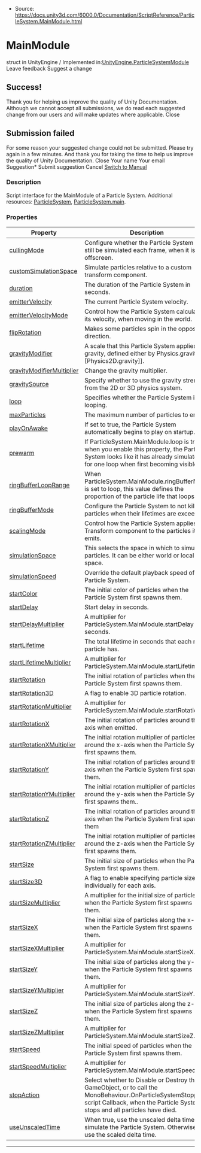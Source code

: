 * Source: https://docs.unity3d.com/6000.0/Documentation/ScriptReference/ParticleSystem.MainModule.html

# MainModule
struct in UnityEngine
/
Implemented in:[UnityEngine.ParticleSystemModule](https://docs.unity3d.com/6000.0/Documentation/ScriptReference/UnityEngine.ParticleSystemModule.html)
Leave feedback
Suggest a change
## Success!
Thank you for helping us improve the quality of Unity Documentation. Although we cannot accept all submissions, we do read each suggested change from our users and will make updates where applicable.
Close
## Submission failed
For some reason your suggested change could not be submitted. Please <a>try again</a> in a few minutes. And thank you for taking the time to help us improve the quality of Unity Documentation.
Close
Your name Your email Suggestion* Submit suggestion
Cancel
[Switch to Manual](https://docs.unity3d.com/6000.0/Documentation/Manual/class-ParticleSystem.html "Go to ParticleSystem Component in the Manual")
### Description
Script interface for the MainModule of a Particle System.
Additional resources: [ParticleSystem](https://docs.unity3d.com/6000.0/Documentation/ScriptReference/ParticleSystem.html), [ParticleSystem.main](https://docs.unity3d.com/6000.0/Documentation/ScriptReference/ParticleSystem-main.html).
### Properties
Property | Description  
---|---  
[cullingMode](https://docs.unity3d.com/6000.0/Documentation/ScriptReference/ParticleSystem.MainModule-cullingMode.html) | Configure whether the Particle System will still be simulated each frame, when it is offscreen.  
[customSimulationSpace](https://docs.unity3d.com/6000.0/Documentation/ScriptReference/ParticleSystem.MainModule-customSimulationSpace.html) | Simulate particles relative to a custom transform component.  
[duration](https://docs.unity3d.com/6000.0/Documentation/ScriptReference/ParticleSystem.MainModule-duration.html) | The duration of the Particle System in seconds.  
[emitterVelocity](https://docs.unity3d.com/6000.0/Documentation/ScriptReference/ParticleSystem.MainModule-emitterVelocity.html) | The current Particle System velocity.  
[emitterVelocityMode](https://docs.unity3d.com/6000.0/Documentation/ScriptReference/ParticleSystem.MainModule-emitterVelocityMode.html) | Control how the Particle System calculates its velocity, when moving in the world.  
[flipRotation](https://docs.unity3d.com/6000.0/Documentation/ScriptReference/ParticleSystem.MainModule-flipRotation.html) | Makes some particles spin in the opposite direction.  
[gravityModifier](https://docs.unity3d.com/6000.0/Documentation/ScriptReference/ParticleSystem.MainModule-gravityModifier.html) | A scale that this Particle System applies to gravity, defined either by Physics.gravity or [Physics2D.gravity]].  
[gravityModifierMultiplier](https://docs.unity3d.com/6000.0/Documentation/ScriptReference/ParticleSystem.MainModule-gravityModifierMultiplier.html) | Change the gravity multiplier.  
[gravitySource](https://docs.unity3d.com/6000.0/Documentation/ScriptReference/ParticleSystem.MainModule-gravitySource.html) | Specify whether to use the gravity strength from the 2D or 3D physics system.  
[loop](https://docs.unity3d.com/6000.0/Documentation/ScriptReference/ParticleSystem.MainModule-loop.html) | Specifies whether the Particle System is looping.  
[maxParticles](https://docs.unity3d.com/6000.0/Documentation/ScriptReference/ParticleSystem.MainModule-maxParticles.html) | The maximum number of particles to emit.  
[playOnAwake](https://docs.unity3d.com/6000.0/Documentation/ScriptReference/ParticleSystem.MainModule-playOnAwake.html) | If set to true, the Particle System automatically begins to play on startup.  
[prewarm](https://docs.unity3d.com/6000.0/Documentation/ScriptReference/ParticleSystem.MainModule-prewarm.html) | If ParticleSystem.MainModule.loop is true, when you enable this property, the Particle System looks like it has already simulated for one loop when first becoming visible.  
[ringBufferLoopRange](https://docs.unity3d.com/6000.0/Documentation/ScriptReference/ParticleSystem.MainModule-ringBufferLoopRange.html) | When ParticleSystem.MainModule.ringBufferMode is set to loop, this value defines the proportion of the particle life that loops.  
[ringBufferMode](https://docs.unity3d.com/6000.0/Documentation/ScriptReference/ParticleSystem.MainModule-ringBufferMode.html) | Configure the Particle System to not kill its particles when their lifetimes are exceeded.  
[scalingMode](https://docs.unity3d.com/6000.0/Documentation/ScriptReference/ParticleSystem.MainModule-scalingMode.html) | Control how the Particle System applies its Transform component to the particles it emits.  
[simulationSpace](https://docs.unity3d.com/6000.0/Documentation/ScriptReference/ParticleSystem.MainModule-simulationSpace.html) | This selects the space in which to simulate particles. It can be either world or local space.  
[simulationSpeed](https://docs.unity3d.com/6000.0/Documentation/ScriptReference/ParticleSystem.MainModule-simulationSpeed.html) | Override the default playback speed of the Particle System.  
[startColor](https://docs.unity3d.com/6000.0/Documentation/ScriptReference/ParticleSystem.MainModule-startColor.html) | The initial color of particles when the Particle System first spawns them.  
[startDelay](https://docs.unity3d.com/6000.0/Documentation/ScriptReference/ParticleSystem.MainModule-startDelay.html) | Start delay in seconds.  
[startDelayMultiplier](https://docs.unity3d.com/6000.0/Documentation/ScriptReference/ParticleSystem.MainModule-startDelayMultiplier.html) | A multiplier for ParticleSystem.MainModule.startDelay in seconds.  
[startLifetime](https://docs.unity3d.com/6000.0/Documentation/ScriptReference/ParticleSystem.MainModule-startLifetime.html) | The total lifetime in seconds that each new particle has.  
[startLifetimeMultiplier](https://docs.unity3d.com/6000.0/Documentation/ScriptReference/ParticleSystem.MainModule-startLifetimeMultiplier.html) | A multiplier for ParticleSystem.MainModule.startLifetime.  
[startRotation](https://docs.unity3d.com/6000.0/Documentation/ScriptReference/ParticleSystem.MainModule-startRotation.html) | The initial rotation of particles when the Particle System first spawns them.  
[startRotation3D](https://docs.unity3d.com/6000.0/Documentation/ScriptReference/ParticleSystem.MainModule-startRotation3D.html) | A flag to enable 3D particle rotation.  
[startRotationMultiplier](https://docs.unity3d.com/6000.0/Documentation/ScriptReference/ParticleSystem.MainModule-startRotationMultiplier.html) | A multiplier for ParticleSystem.MainModule.startRotation.  
[startRotationX](https://docs.unity3d.com/6000.0/Documentation/ScriptReference/ParticleSystem.MainModule-startRotationX.html) | The initial rotation of particles around the x-axis when emitted.  
[startRotationXMultiplier](https://docs.unity3d.com/6000.0/Documentation/ScriptReference/ParticleSystem.MainModule-startRotationXMultiplier.html) | The initial rotation multiplier of particles around the x-axis when the Particle System first spawns them.  
[startRotationY](https://docs.unity3d.com/6000.0/Documentation/ScriptReference/ParticleSystem.MainModule-startRotationY.html) | The initial rotation of particles around the y-axis when the Particle System first spawns them.  
[startRotationYMultiplier](https://docs.unity3d.com/6000.0/Documentation/ScriptReference/ParticleSystem.MainModule-startRotationYMultiplier.html) | The initial rotation multiplier of particles around the y-axis when the Particle System first spawns them..  
[startRotationZ](https://docs.unity3d.com/6000.0/Documentation/ScriptReference/ParticleSystem.MainModule-startRotationZ.html) | The initial rotation of particles around the z-axis when the Particle System first spawns them  
[startRotationZMultiplier](https://docs.unity3d.com/6000.0/Documentation/ScriptReference/ParticleSystem.MainModule-startRotationZMultiplier.html) | The initial rotation multiplier of particles around the z-axis when the Particle System first spawns them.  
[startSize](https://docs.unity3d.com/6000.0/Documentation/ScriptReference/ParticleSystem.MainModule-startSize.html) | The initial size of particles when the Particle System first spawns them.  
[startSize3D](https://docs.unity3d.com/6000.0/Documentation/ScriptReference/ParticleSystem.MainModule-startSize3D.html) | A flag to enable specifying particle size individually for each axis.  
[startSizeMultiplier](https://docs.unity3d.com/6000.0/Documentation/ScriptReference/ParticleSystem.MainModule-startSizeMultiplier.html) | A multiplier for the initial size of particles when the Particle System first spawns them.  
[startSizeX](https://docs.unity3d.com/6000.0/Documentation/ScriptReference/ParticleSystem.MainModule-startSizeX.html) | The initial size of particles along the x-axis when the Particle System first spawns them.  
[startSizeXMultiplier](https://docs.unity3d.com/6000.0/Documentation/ScriptReference/ParticleSystem.MainModule-startSizeXMultiplier.html) | A multiplier for ParticleSystem.MainModule.startSizeX.  
[startSizeY](https://docs.unity3d.com/6000.0/Documentation/ScriptReference/ParticleSystem.MainModule-startSizeY.html) | The initial size of particles along the y-axis when the Particle System first spawns them.  
[startSizeYMultiplier](https://docs.unity3d.com/6000.0/Documentation/ScriptReference/ParticleSystem.MainModule-startSizeYMultiplier.html) | A multiplier for ParticleSystem.MainModule.startSizeY.  
[startSizeZ](https://docs.unity3d.com/6000.0/Documentation/ScriptReference/ParticleSystem.MainModule-startSizeZ.html) | The initial size of particles along the z-axis when the Particle System first spawns them.  
[startSizeZMultiplier](https://docs.unity3d.com/6000.0/Documentation/ScriptReference/ParticleSystem.MainModule-startSizeZMultiplier.html) | A multiplier for ParticleSystem.MainModule.startSizeZ.  
[startSpeed](https://docs.unity3d.com/6000.0/Documentation/ScriptReference/ParticleSystem.MainModule-startSpeed.html) | The initial speed of particles when the Particle System first spawns them.  
[startSpeedMultiplier](https://docs.unity3d.com/6000.0/Documentation/ScriptReference/ParticleSystem.MainModule-startSpeedMultiplier.html) | A multiplier for ParticleSystem.MainModule.startSpeed.  
[stopAction](https://docs.unity3d.com/6000.0/Documentation/ScriptReference/ParticleSystem.MainModule-stopAction.html) | Select whether to Disable or Destroy the GameObject, or to call the MonoBehaviour.OnParticleSystemStopped script Callback, when the Particle System stops and all particles have died.  
[useUnscaledTime](https://docs.unity3d.com/6000.0/Documentation/ScriptReference/ParticleSystem.MainModule-useUnscaledTime.html) | When true, use the unscaled delta time to simulate the Particle System. Otherwise, use the scaled delta time.  
* * *
